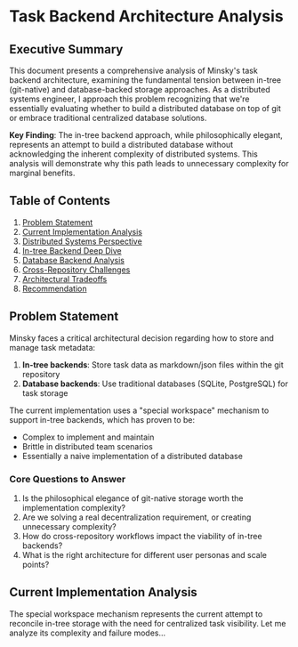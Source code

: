 # Task Backend Architecture Analysis

## Executive Summary

This document presents a comprehensive analysis of Minsky's task backend architecture, examining the fundamental tension between in-tree (git-native) and database-backed storage approaches. As a distributed systems engineer, I approach this problem recognizing that we're essentially evaluating whether to build a distributed database on top of git or embrace traditional centralized database solutions.

**Key Finding**: The in-tree backend approach, while philosophically elegant, represents an attempt to build a distributed database without acknowledging the inherent complexity of distributed systems. This analysis will demonstrate why this path leads to unnecessary complexity for marginal benefits.

## Table of Contents

1. [Problem Statement](#problem-statement)
2. [Current Implementation Analysis](#current-implementation-analysis)
3. [Distributed Systems Perspective](#distributed-systems-perspective)
4. [In-tree Backend Deep Dive](#in-tree-backend-deep-dive)
5. [Database Backend Analysis](#database-backend-analysis)
6. [Cross-Repository Challenges](#cross-repository-challenges)
7. [Architectural Tradeoffs](#architectural-tradeoffs)
8. [Recommendation](#recommendation)

## Problem Statement

Minsky faces a critical architectural decision regarding how to store and manage task metadata:

1. **In-tree backends**: Store task data as markdown/json files within the git repository
2. **Database backends**: Use traditional databases (SQLite, PostgreSQL) for task storage

The current implementation uses a "special workspace" mechanism to support in-tree backends, which has proven to be:
- Complex to implement and maintain
- Brittle in distributed team scenarios
- Essentially a naive implementation of a distributed database

### Core Questions to Answer

1. Is the philosophical elegance of git-native storage worth the implementation complexity?
2. Are we solving a real decentralization requirement, or creating unnecessary complexity?
3. How do cross-repository workflows impact the viability of in-tree backends?
4. What is the right architecture for different user personas and scale points?

## Current Implementation Analysis

The special workspace mechanism represents the current attempt to reconcile in-tree storage with the need for centralized task visibility. Let me analyze its complexity and failure modes...